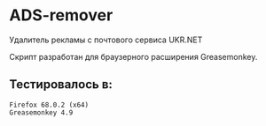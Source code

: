 # ADS-remover

Удалитель рекламы с почтового сервиса UKR.NET

Скрипт разработан для браузерного расширения Greasemonkey.

## Тестировалось в:

    Firefox 68.0.2 (x64)
    Greasemonkey 4.9
